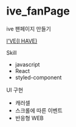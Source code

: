 # ive_fanPage
ive 팬페이지 만들기

<a href="https://leeyej-i.github.io/ive_fanPage/">I'VE(I HAVE)</a>

Skill
- javascript
- React
- styled-component

UI 구현
- 캐러셀 
- 스크롤에 따른 이벤트
- 반응형 WEB

